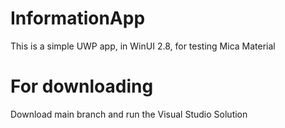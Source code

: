 # InformationApp
 This is a simple UWP app, in WinUI 2.8, for testing Mica Material
# For downloading
Download main branch and run the Visual Studio Solution
